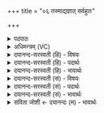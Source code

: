 +++
title = "०६ तस्माद्यज्ञात् सर्वहुतः"

+++
<details><summary>पदपाठः</summary>

तस्मा॑त्। य॒ज्ञात्। स॒र्व॒हुत॒ इति॑ सर्व॒ऽहुतः॑। सम्भृ॑त॒मिति॒ सम्ऽभृ॑तम्। पृ॒ष॒दा॒ज्यमिति॑ पृषत्ऽआ॒ज्यम्। प॒शून्। तान्। च॒क्रे॒। वा॒य॒व्या᳖न्। आ॒र॒ण्याः। ग्रा॒म्याः। च॒। ये। ६।
</details>

<details><summary>अधिमन्त्रम् (VC)</summary>

- पुरुषो देवता
- नारायण ऋषिः
- विराडनुष्टुप्
- गान्धारः
</details>

<details><summary>दयानन्द-सरस्वती (हि) - विषयः</summary>

फिर उसी विषय को अगले मन्त्र में कहा है ॥
</details>

<details><summary>दयानन्द-सरस्वती (हि) - पदार्थः</summary>

पदार्थान्वयभाषाः -  हे मनुष्यो ! (तस्मात्) उस पूर्वोक्त (सर्वहुतः) जो सबसे ग्रहण किया जाता उस (यज्ञात्) पूजनीय पुरुष परमात्मा से सब (पृषदाज्यम्) दध्यादि भोगने योग्य वस्तु (सम्भृतम्) सम्यक् सिद्ध उत्पन्न हुआ (ये) जो (आरण्याः) वन के सिंह आदि (च) और (ग्राम्याः) ग्राम में हुए गौ आदि हैं (तान्) उन (वायव्यान्) वायु के तुल्य गुणोंवाले (पशून्) पशुओं को जो (चक्रे) उत्पन्न करता है, उसको तुम लोग जानो ॥६ ॥
</details>

<details><summary>दयानन्द-सरस्वती (हि) - भावार्थः</summary>

भावार्थभाषाः -  जिस सबको ग्रहण करने योग्य, पूजनीय परमेश्वर ने सब जगत् के हित के लिये दही आदि भोगने योग्य पदार्थ और ग्राम के तथा वन के पशु बनाये हैं, उसकी सब लोग उपासना करो ॥६ ॥
</details>

<details><summary>दयानन्द-सरस्वती (सं) - विषयः</summary>

पुनस्तमेव विषयमाह ॥
</details>

<details><summary>दयानन्द-सरस्वती (सं) - पदार्थः</summary>

पदार्थान्वयभाषाः -  हे मनुष्यास्तस्मात् सर्वहुतो यज्ञात् सर्वं पृषदाज्यं सम्भृतं य आरण्या ग्राम्याश्च तान् वायव्यान् पशून् यश्चक्रे तं विजानीत ॥६ ॥
</details>

<details><summary>दयानन्द-सरस्वती (सं) - भावार्थः</summary>

भावार्थभाषाः -  येन सर्वैर्ग्रहीतव्येन पूज्येन जगदीश्वरेण सर्वजगद्धिताय दध्यादि भोग्यं वस्तु ग्रामस्था वनस्थाश्च पशवो निर्मितास्तं सर्व उपासीरन् ॥६ ॥
</details>

<details><summary>सविता जोशी ← दयानन्दः (म) - भावार्थः</summary>

भावार्थभाषाः -  ज्या परमेश्वराला सर्वजण मानतात, ज्याने सर्व जगाच्या हितासाठी दही वगैरे भोग्य पदार्थ आणि ग्रामीण व वन्य पशू निर्माण केलेले आहेत त्या परमेश्वराची सर्वांनी उपासना करावी.
</details>
